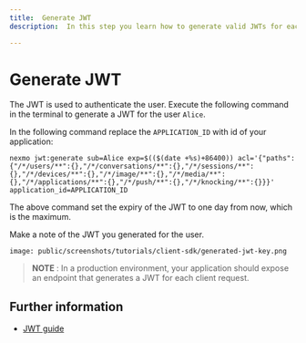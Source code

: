 ```yaml
---
title:  Generate JWT
description:  In this step you learn how to generate valid JWTs for each User in your Conversation

---
```


Generate JWT
============

The JWT is used to authenticate the user. Execute the following command in the terminal to generate a JWT for the user `Alice`.

In the following command replace the `APPLICATION_ID` with id of your application:

```shell
nexmo jwt:generate sub=Alice exp=$(($(date +%s)+86400)) acl='{"paths":{"/*/users/**":{},"/*/conversations/**":{},"/*/sessions/**":{},"/*/devices/**":{},"/*/image/**":{},"/*/media/**":{},"/*/applications/**":{},"/*/push/**":{},"/*/knocking/**":{}}}' application_id=APPLICATION_ID
```

The above command set the expiry of the JWT to one day from now, which is the maximum.

Make a note of the JWT you generated for the user.

```screenshot
image: public/screenshots/tutorials/client-sdk/generated-jwt-key.png
```

> **NOTE** : In a production environment, your application should expose an endpoint that generates a JWT for each client request.

Further information
-------------------

* [JWT guide](/concepts/guides/authentication#json-web-tokens-jwt)

